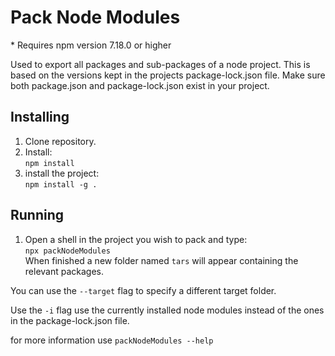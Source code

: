 # Pack Node Modules
\* Requires npm version 7.18.0 or higher  

Used to export all packages and sub-packages of a node project.
This is based on the versions kept in the projects package-lock.json file.
Make sure both package.json and package-lock.json exist in your project.

## Installing

1. Clone repository.
2. Install:  
`
npm install
`
3. install the project:   
`
npm install -g .
`

## Running
1. Open a shell in the project you wish to pack and type:  
`
npx packNodeModules
`  
When finished a new folder named `tars` will appear containing the relevant packages.

You can use the `--target` flag to specify a different target folder.

Use the `-i` flag use the currently installed node modules instead of the ones in the package-lock.json file. 


for more information use `packNodeModules --help`
